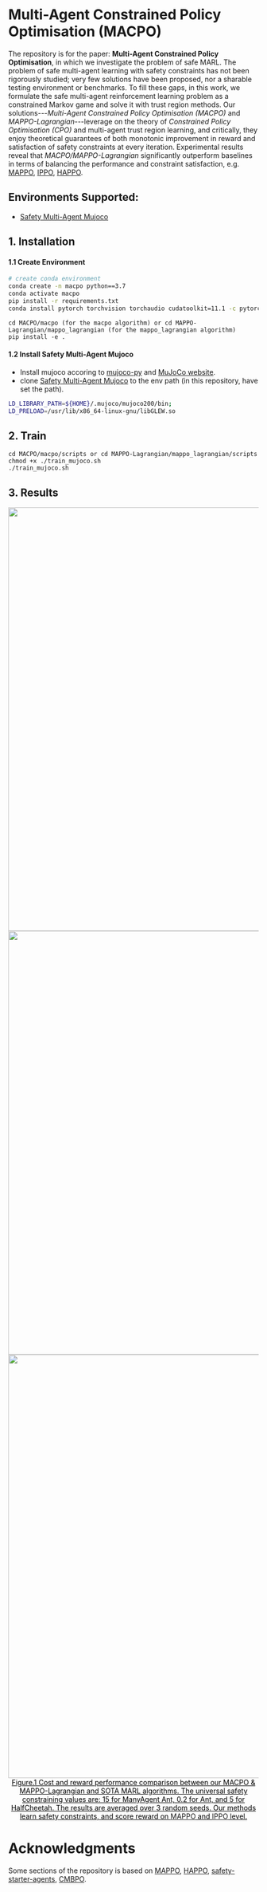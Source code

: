 # Multi-Agent Constrained Policy Optimisation (MACPO)

The repository is for the paper: **Multi-Agent Constrained Policy Optimisation**, in which we investigate the problem of safe MARL. The problem of safe multi-agent learning with safety constraints has not been rigorously studied; very few solutions have been proposed, nor a sharable testing environment or benchmarks.   To fill these gaps, in this work, we formulate the safe multi-agent reinforcement learning problem as a constrained Markov game and solve it with trust region methods. Our solutions---*Multi-Agent Constrained Policy Optimisation (MACPO)* and *MAPPO-Lagrangian*---leverage on the theory of  *Constrained Policy Optimisation (CPO)* and multi-agent trust region learning, and critically, they enjoy theoretical guarantees of  both  monotonic improvement in reward and satisfaction of safety constraints  at every iteration. Experimental results reveal that  *MACPO/MAPPO-Lagrangian* significantly outperform baselines in terms of balancing the performance and constraint satisfaction, e.g. [MAPPO](https://arxiv.org/abs/2103.01955), [IPPO](https://arxiv.org/abs/2011.09533), [HAPPO](https://arxiv.org/abs/2109.11251).



## Environments Supported:

- [Safety Multi-Agent Mujoco](https://github.com/chauncygu/Safe-Multi-Agent-Mujoco)




## 1. Installation

####  1.1 Create Environment

``` Bash
# create conda environment
conda create -n macpo python==3.7
conda activate macpo
pip install -r requirements.txt
conda install pytorch torchvision torchaudio cudatoolkit=11.1 -c pytorch -c nvidia
```

```
cd MACPO/macpo (for the macpo algorithm) or cd MAPPO-Lagrangian/mappo_lagrangian (for the mappo_lagrangian algorithm)
pip install -e .
```



#### 1.2 Install Safety Multi-Agent Mujoco


- Install mujoco accoring to [mujoco-py](https://github.com/openai/mujoco-py) and [MuJoCo website](https://www.roboti.us/license.html).
- clone [Safety Multi-Agent Mujoco](https://github.com/chauncygu/Safe-Multi-Agent-Mujoco) to the env path (in this repository, have set the path).

``` Bash
LD_LIBRARY_PATH=${HOME}/.mujoco/mujoco200/bin;
LD_PRELOAD=/usr/lib/x86_64-linux-gnu/libGLEW.so
```



## 2. Train

```
cd MACPO/macpo/scripts or cd MAPPO-Lagrangian/mappo_lagrangian/scripts
chmod +x ./train_mujoco.sh
./train_mujoco.sh
```


## 3. Results

<div align=center>
<img src="https://github.com/anybodyany/Multi-Agent-Constrained-Policy-Optimisation/blob/main/figures/ManyAgent_Ant_results.png" width="850"/>    
<img src="https://github.com/anybodyany/Multi-Agent-Constrained-Policy-Optimisation/blob/main/figures/Ant_results.png" width="850"/> 
<img src="https://github.com/anybodyany/Multi-Agent-Constrained-Policy-Optimisation/blob/main/figures/HalfCheetah_results.png" width="850"/>
</div>
    
<div align=center>
<center style="color:#000000;text-decoration:underline">Figure.1 Cost and reward performance comparison between our MACPO & MAPPO-Lagrangian and SOTA MARL algorithms. The universal safety constraining values are: 15 for ManyAgent Ant, 0.2 for Ant, and 5 for HalfCheetah. The results are averaged over 3 random seeds. Our methods learn safety constraints, and score reward on <a href="https://arxiv.org/abs/2103.01955">MAPPO</a> and <a href="https://arxiv.org/abs/2011.09533)">IPPO</a> level.</center>
</div>


# Acknowledgments

Some sections of the repository is based on [MAPPO](https://github.com/marlbenchmark/on-policy), [HAPPO](https://github.com/cyanrain7/Trust-Region-Policy-Optimisation-in-Multi-Agent-Reinforcement-Learning), [safety-starter-agents](https://github.com/openai/safety-starter-agents), [CMBPO](https://github.com/anyboby/Constrained-Model-Based-Policy-Optimization).





